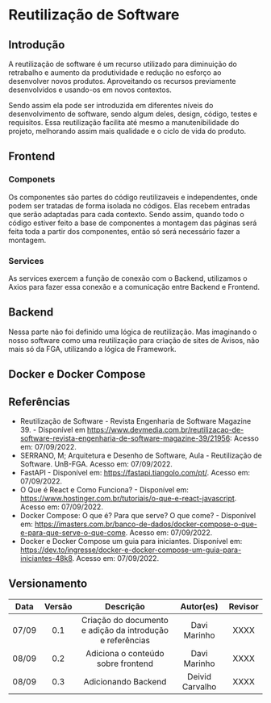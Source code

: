 # Reutilização de Software

## Introdução

A reutilização de software é um recurso utilizado para diminuição do retrabalho e aumento da produtividade e redução no esforço ao desenvolver novos produtos. Aproveitando os recursos previamente desenvolvidos e usando-os em novos contextos. 

Sendo assim ela pode ser introduzida em diferentes níveis do desenvolvimento de software, sendo algum deles, design, código, testes e requisitos. Essa reutilização facilita até mesmo a manutenibilidade do projeto, melhorando assim mais qualidade e o ciclo de vida do produto.

## Frontend

### Componets

Os componentes são partes do código reutilizaveis e independentes, onde podem ser tratadas de forma isolada no códigos. Elas recebem entradas que serão adaptadas para cada contexto. Sendo assim, quando todo o código estiver feito a base de componentes a montagem das páginas será feita toda a partir dos componentes, então só será necessário fazer a montagem.

### Services

As services exercem a função de conexão com o Backend, utilizamos o Axios para fazer essa conexão e a comunicação entre Backend e Frontend.

## Backend
Nessa parte não foi definido uma lógica de reutilização. Mas imaginando o nosso software como uma reutilização para criação de sites de Avisos, não mais só da FGA, utilizando a lógica de Framework.


## Docker e Docker Compose

## Referências

- Reutilização de Software - Revista Engenharia de Software Magazine 39. - Disponível em <https://www.devmedia.com.br/reutilizacao-de-software-revista-engenharia-de-software-magazine-39/21956>: Acesso em: 07/09/2022.
- SERRANO, M; Arquitetura e Desenho de Software, Aula - Reutilização de Software. UnB-FGA. Acesso em: 07/09/2022.
- FastAPI - Disponível em: <https://fastapi.tiangolo.com/pt/>. Acesso em: 07/09/2022.
- O Que é React e Como Funciona? - Disponível em: <https://www.hostinger.com.br/tutoriais/o-que-e-react-javascript>. Acesso em: 07/09/2022.
- Docker Compose: O que é? Para que serve? O que come? - Disponível em: <https://imasters.com.br/banco-de-dados/docker-compose-o-que-e-para-que-serve-o-que-come>. Acesso em: 07/09/2022.
- Docker e Docker Compose um guia para iniciantes. Disponível em: <https://dev.to/ingresse/docker-e-docker-compose-um-guia-para-iniciantes-48k8>. Acesso em: 07/09/2022.

## Versionamento

| Data  | Versão |                     Descrição                      |   Autor(es)  | Revisor |
| :---: | :----: | :------------------------------------------------: | :----------: | :-----: |
| 07/09 |  0.1   |Criação do documento e adição da introdução e referências| Davi Marinho |  XXXX   |
| 08/09 |  0.2   |            Adiciona o conteúdo sobre frontend           | Davi Marinho |  XXXX   |
| 08/09 |  0.3   |            Adicionando Backend          | Deivid Carvalho |  XXXX   |